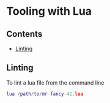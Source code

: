 # Tooling with Lua

<a id="contents"></a>

## Contents

- [Linting](#linting)

<a id="linting"></a>

## Linting

To lint a lua file from the command line

```lua
lua /path/to/mr-fancy-42.lua
```

